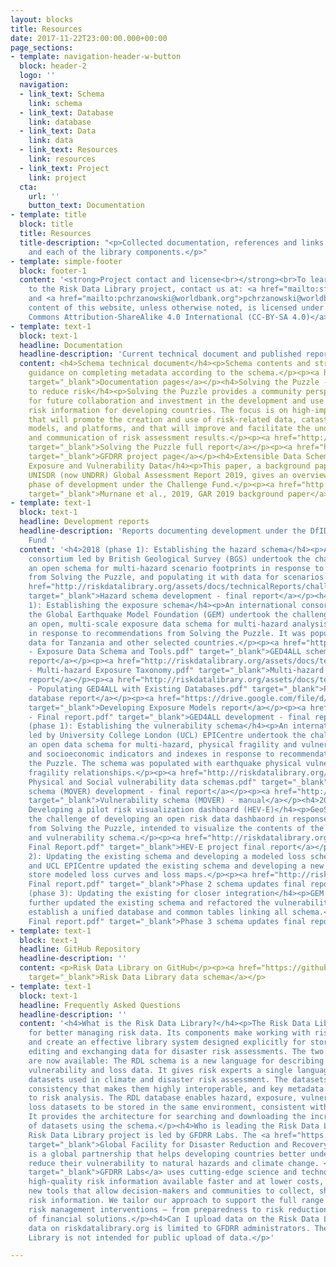 ```yaml
---
layout: blocks
title: Resources
date: 2017-11-22T23:00:00.000+00:00
page_sections:
- template: navigation-header-w-button
  block: header-2
  logo: ''
  navigation:
  - link_text: Schema
    link: schema
  - link_text: Database
    link: database
  - link_text: Data
    link: data
  - link_text: Resources
    link: resources
  - link_text: Project
    link: project
  cta:
    url: ''
    button_text: Documentation
- template: title
  block: title
  title: Resources
  title-description: "<p>Collected documentation, references and links for the projects
    and each of the library components.</p>"
- template: simple-footer
  block: footer-1
  content: '<strong>Project contact and license<br></strong><br>To learn more or contribute
    to the Risk Data Library project, contact us at: <a href="mailto:sfraser@worldbank.org">sfraser@worldbank.org</a>
    and <a href="mailto:pchrzanowski@worldbank.org">pchrzanowski@worldbank.org</a><br><br>The
    content of this website, unless otherwise noted, is licensed under <a href="https://creativecommons.org/licenses/by-sa/4.0/legalcode">Creative
    Commons Attribution-ShareAlike 4.0 International (CC-BY-SA 4.0)</a>'
- template: text-1
  block: text-1
  headline: Documentation
  headline-description: 'Current technical document and published reports '
  content: <h4>Schema technical document</h4><p>Schema contents and structure, providing
    guidance on completing metadata according to the schema.</p><p><a href="http://riskdatalibrary.org/documentation"
    target="_blank">Documentation pages</a></p><h4>Solving the Puzzle - Innovating
    to reduce risk</h4><p>Solving the Puzzle provides a community perspective on priorities
    for future collaboration and investment in the development and use of disaster
    risk information for developing countries. The focus is on high-impact activities
    that will promote the creation and use of risk-related data, catastrophe risk
    models, and platforms, and that will improve and facilitate the understanding
    and communication of risk assessment results.</p><p><a href="http://riskdatalibrary.org/assets/docs/communityReports/solving-the-puzzle-report.pdf"
    target="_blank">Solving the Puzzle full report</a></p><p><a href="https://www.gfdrr.org/en/solving-puzzle-innovating-reduce-risk"
    target="_blank">GFDRR project page</a></p><h4>Extensible Data Schemas for Hazard,
    Exposure and Vulnerability Data</h4><p>This paper, a background paper for the
    UNISDR (now UNDRR) Global Assessment Report 2019, gives an overview of the first
    phase of development under the Challenge Fund.</p><p><a href="http://riskdatalibrary.org/assets/docs/communityReports/Murnane_etal_2019_ExtensibleSchema_GAR19background.pdf"
    target="_blank">Murnane et al., 2019, GAR 2019 background paper</a></p>
- template: text-1
  block: text-1
  headline: Development reports
  headline-description: 'Reports documenting development under the DfID Challenge
    Fund '
  content: '<h4>2018 (phase 1): Establishing the hazard schema</h4><p>An international
    consortium led by British Geological Survey (BGS) undertook the challenge of developing
    an open schema for multi-hazard scenario footprints in response to recommendations
    from Solving the Puzzle, and populating it with data for scenarios in Tanzania.</p><p><a
    href="http://riskdatalibrary.org/assets/docs/technicalReports/challengefund_phase1_hazardSchemaDevelopment.pdf"
    target="_blank">Hazard schema development - final report</a></p><h4>2018 (phase
    1): Establishing the exposure schema</h4><p>An international consortium led by
    the Global Earthquake Model Foundation (GEM) undertook the challenge of developing
    an open, multi-scale exposure data schema for multi-hazard analysis (GED4ALL)
    in response to recommendations from Solving the Puzzle. It was populated with
    data for Tanzania and other selected countries.</p><p><a href="http://riskdatalibrary.org/assets/docs/technicalReports/challengefund_phase1_exposureSchemaDevelopment_D1
    - Exposure Data Schema and Tools.pdf" target="_blank">GED4ALL schema and tools
    report</a></p><p><a href="http://riskdatalibrary.org/assets/docs/technicalReports/challengefund_phase1_exposureSchemaDevelopment_D2
    - Multi-hazard Exposure Taxonomy.pdf" target="_blank">Multi-hazard Exposure Taxonomy
    report</a></p><p><a href="http://riskdatalibrary.org/assets/docs/technicalReports/challengefund_phase1_exposureSchemaDevelopment_D3
    - Populating GED4ALL with Existing Databases.pdf" target="_blank">Populating the
    database report</a></p><p><a href="https://drive.google.com/file/d/1MLLlmrurAs2lXFcYMsFJRHzk1erjoEWg/view?usp=sharing"
    target="_blank">Developing Exposure Models report</a></p><p><a href="http://riskdatalibrary.org/assets/docs/technicalReports/challengefund_phase1_exposureSchemaDevelopment_D5
    - Final report.pdf" target="_blank">GED4ALL development - final report</a></p><h4>2018
    (phase 1): Establishing the vulnerability schema</h4><p>An international consortium
    led by University College London (UCL) EPICentre undertook the challenge of developing
    an open data schema for multi-hazard, physical fragility and vulnerability relationships,
    and socioeconomic indicators and indexes in response to recommendations from Solving
    the Puzzle. The schema was populated with earthquake physical vulnerablity and
    fragility relationships.</p><p><a href="http://riskdatalibrary.org/assets/docs/technicalReports/challengefund_phase1_vulnerabilitySchemaDevelopment_MOVER
    Physical and Social vulnerability data schemas.pdf" target="_blank">Vulnerability
    schema (MOVER) development - final report</a></p><p><a href="http://riskdatalibrary.org/assets/docs/technicalReports/challengefund_phase1_vulnerabilitySchemaDevelopment_moverManual.pdf"
    target="_blank">Vulnerability schema (MOVER) - manual</a></p><h4>2018 (phase 1):
    Developing a pilot risk visualization dashboard (HEV-E)</h4><p>GeoSolutions undertook
    the challenge of developing an open risk data dashbaord in response to recommendations
    from Solving the Puzzle, intended to visualize the contents of the hazard, exposure
    and vulnerability schema.</p><p><a href="http://riskdatalibrary.org/assets/docs/technicalReports/challengefund_phase1_HEV-E
    Final Report.pdf" target="_blank">HEV-E project final report</a></p><h4>2019 (phase
    2): Updating the existing schema and developing a modeled loss schema</h4><p>GEM
    and UCL EPICentre updated the existing schema and developing a new component to
    store modeled loss curves and loss maps.</p><p><a href="http://riskdatalibrary.org/assets/docs/technicalReports/challengefund_phase2_schemaUpdates
    Final report.pdf" target="_blank">Phase 2 schema updates final report</a></p><h4>2020
    (phase 3): Updating the existing for closer integration</h4><p>GEM and UCL EPICentre
    further updated the existing schema and refactored the vulnerability schema to
    establish a unified database and common tables linking all schema.</p><p><a href="http://riskdatalibrary.org/assets/docs/technicalReports/challengefund_phase3_schemaUpdates
    Final report.pdf" target="_blank">Phase 3 schema updates final report</a></p>'
- template: text-1
  block: text-1
  headline: GitHub Repository
  headline-description: ''
  content: <p>Risk Data Library on GitHub</p><p><a href="https://github.com/GFDRR/rdl-data"
    target="_blank">Risk Data Library data schema</a></p>
- template: text-1
  block: text-1
  headline: Frequently Asked Questions
  headline-description: ''
  content: '<h4>What is the Risk Data Library?</h4><p>The Risk Data Library is a system
    for better managing risk data. Its components make working with risk data easier
    and create an effective library system designed explicitly for storing, finding,
    editing and exchanging data for disaster risk assessments. The two components
    are now available: The RDL schema is a new language for describing hazard, exposure,
    vulnerability and loss data. It gives risk experts a single language to describe
    datasets used in climate and disaster risk assessment. The datasets have an underlying
    consistency that makes them highly interoperable, and key metadata fields tailored
    to risk analysis. The RDL database enables hazard, exposure, vulnerability and
    loss datasets to be stored in the same environment, consistent with the schema.
    It provides the architecture for searching and downloading the increasing number
    of datasets using the schema.</p><h4>Who is leading the Risk Data Library project?</h4><p>The
    Risk Data Library project is led by GFDRR Labs. The <a href="https://www.gfdrr.org/en"
    target="_blank">Global Facility for Disaster Reduction and Recovery (GFDRR)</a>
    is a global partnership that helps developing countries better understand and
    reduce their vulnerability to natural hazards and climate change. <a href="https://www.gfdrr.org/en/gfdrr-labs"
    target="_blank">GFDRR Labs</a> uses cutting-edge science and technology to make
    high-quality risk information available faster and at lower costs, and develop
    new tools that allow decision-makers and communities to collect, share, and understand
    risk information. We tailor our approach to support the full range of disaster
    risk management interventions — from preparedness to risk reduction to consideration
    of financial solutions.</p><h4>Can I upload data on the Risk Data Library?</h4><p>Uploading
    data on riskdatalibrary.org is limited to GFDRR administrators. The Risk Data
    Library is not intended for public upload of data.</p>'

---
```

